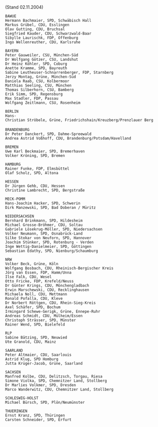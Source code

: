 (Stand 02.11.2004)

`BAWUE `\
`Hermann Bachmaier, SPD, Schwäbisch Hall`\
`Markus Grübel, CDU, Esslingen`\
`Olav Gutting, CDU, Bruchsal`\
`Siegfried Kauder, CDU, Schwarzwald-Baar`\
`Sibylle Laurischk, FDP, Offenburg`\
`Ingo Wellenreuther, CDU, Karlsruhe`

`BAYERN`\
`Peter Gauweiler, CSU, München-Süd`\
`Dr Wolfgang Götzer, CSU, Landshut`\
`Dr Heinz Köhler, SPD, Coburg`\
`Anette Kramme, SPD, Bayreuth`\
`Sabine Leutheuser-Schnarrenberger, FDP, Starnberg`\
`Jerzy Montag, Grüne, München-Süd`\
`Daniela Raab, CSU, Kolbermoor`\
`Matthias Seeling, CSU, München`\
`Thomas Silberhorn, CSU, Bamberg`\
`Erik Simm, SPD, Regensburg`\
`Max Stadler, FDP, Passau`\
`Wolfgang Zeitlmann, CSU, Rosenheim`

`BERLIN`\
`Hans-Christian Ströbele, Grüne, Friedrichshain/Kreuzberg/Prenzlauer Berg`\
\
`BRANDENBURG`\
`Dr Peter Danckert, SPD, Dahme-Spreewald`\
`Andrea Astrid Voßhoff, CDU, Brandenburg/Potsdam/Havelland`

`BREMEN`\
`Uwe Karl Beckmaier, SPD, Bremerhaven`\
`Volker Kröning, SPD, Bremen`

`HAMBURG`\
`Rainer Funke, FDP, Elmsbüttel `\
`Olaf Scholz, SPD, Altona`

`HESSEN`\
`Dr Jürgen Gehb, CDU, Hessen`\
`Christine Lambrecht, SPD, Bergstraße`

`MECK-POMM`\
`Hans-Joachim Hacker, SPD, Schwerin`\
`Dirk Manzewski, SPD, Bad Doberan / Müritz`

`NIEDERSACHSEN`\
`Bernhard Brinkmann, SPD, Hildesheim`\
`Michael Grosse-Bröhmer, CDU, Soltau`\
`Gabriele Lösekrug-Möller, SPD, Niedersachsen`\
`Volker Neumann, SPD, Osnabrück-Land`\
`Silke Stokar von Neuforn, SPD, Hannover`\
`Joachim Stünker, SPD, Rotenburg - Verden`\
`Inge Wettig-Danielmeier, SPD, Göttingen`\
`Sebastian Edathy, SPD, Nienburg/Schaumburg`

`NRW`\
`Volker Beck, Grüne, Köln`\
`Wolfgang Bosbach, CDU, Rheinisch-Bergischer Kreis`\
`Jörg van Essen, FDP, Hamm/Unna`\
`Ilse Falk, CDU, Wesel`\
`Otto Fricke, FDP, Krefeld/Neuss`\
`Dr Günter Krings, CDU, Mönchengladbach`\
`Erwin Marschewski, CDU, Recklinghausen`\
`Michaela Noll, CDU, Mettmann`\
`Ronald Pofalla, CDU, Kleve`\
`Dr Norbert Röttgen, CDU, Rhein-Sieg-Kreis`\
`Axel Schäfer, SPD, Bochum`\
`Irmingard Schewe-Gerigk, Grüne, Ennepe-Ruhr`\
`Andreas Schmidt, CDU, Mülheim/Essen`\
`Christoph Strässer, SPD, Münster`\
`Rainer Wend, SPD, Bielefeld`

`RLP`\
`Sabine Bätzing, SPD, Neuwied`\
`Ute Granold, CDU, Mainz`

`SAARLAND`\
`Peter Altmaier, CDU, Saarlouis`\
`Astrid Klug, SPD Homburg`\
`Jutta Krüger-Jacob, Grüne, Saarland`

`SACHSEN`\
`Manfred Kolbe, CDU, Delitzsch, Torgau, Riesa`\
`Simone Violka, SPD, Chemnitzer Land, Stollberg`\
`Dr Marlies Volkmer, SPD, Dresden`\
`Marco Wanderwitz, CDU, Chemnitzer Land, Stollberg`

`SCHLESWIG-HOLST`\
`Michael Bürsch, SPD, Plön/Neumünster`

`THUERINGEN`\
`Ernst Kranz, SPD, Thüringen`\
`Carsten Schneider, SPD, Erfurt`
